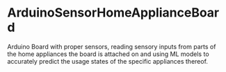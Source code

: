 # ArduinoSensorHomeApplianceBoard
Arduino Board with proper sensors, reading sensory inputs from parts of the home appliances the board is attached on and using ML models to accurately predict the usage states of the specific appliances thereof.
